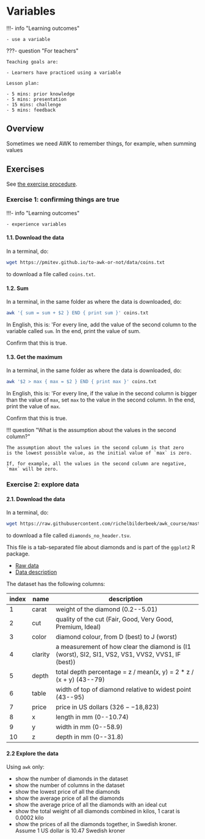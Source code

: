 # Variables

!!!- info "Learning outcomes"

    - use a variable

???- question "For teachers"

    Teaching goals are:

    - Learners have practiced using a variable

    Lesson plan:

    - 5 mins: prior knowledge
    - 5 mins: presentation
    - 15 mins: challenge
    - 5 mins: feedback

## Overview

Sometimes we need AWK to remember things,
for example, when summing values

## Exercises

See [the exercise procedure](../misc/exercise_procedure.md).

### Exercise 1: confirming things are true

!!!- info "Learning outcomes"

    - experience variables

#### 1.1. Download the data

In a terminal, do:

```bash
wget https://pmitev.github.io/to-awk-or-not/data/coins.txt
```

to download a file called `coins.txt`.

#### 1.2. Sum

In a terminal, in the same folder as where the data is downloaded, do:

```bash
awk '{ sum = sum + $2 } END { print sum }' coins.txt
```

In English, this is: 'For every line, add the value of the second column
to the variable called `sum`. In the end, print the value of sum.

Confirm that this is true.

#### 1.3. Get the maximum

In a terminal, in the same folder as where the data is downloaded, do:

```bash
awk '$2 > max { max = $2 } END { print max }' coins.txt
```

In English, this is: 'For every line, if the value in the second column
is bigger than the value of `max`, set `max` to the value in the second column.
In the end, print the value of `max`.

Confirm that this is true.

!!! question "What is the assumption about the values in the second column?"

    The assumption about the values in the second column is that zero
    is the lowest possible value, as the initial value of `max` is zero.

    If, for example, all the values in the second column are negative,
    `max` will be zero.

### Exercise 2: explore data

#### 2.1. Download the data

In a terminal, do:

<!-- markdownlint-disable MD013 --><!-- URL cannot be split up over lines, hence will break 80 characters per line -->

```bash
wget https://raw.githubusercontent.com/richelbilderbeek/awk_course/master/data/diamonds_no_header.tsv
```

<!-- markdownlint-enable MD013 -->

to download a file called `diamonds_no_header.tsv`.

This file is a tab-separated file about diamonds and
is part of the `ggplot2` R package.

* [Raw data](https://raw.githubusercontent.com/tidyverse/ggplot2/main/data-raw/diamonds.csv)
* [Data description](https://ggplot2.tidyverse.org/reference/diamonds.html)

The dataset has the following columns:

<!-- markdownlint-disable MD013 --><!-- Tables cannot be split up over lines, hence will break 80 characters per line -->

index|name   |description
-----|-------|------------------------------------------------------------------
1    |carat  |weight of the diamond (0.2--5.01)
2    |cut    |quality of the cut (Fair, Good, Very Good, Premium, Ideal)
3    |color  |diamond colour, from D (best) to J (worst)
4    |clarity|a measurement of how clear the diamond is (I1 (worst), SI2, SI1, VS2, VS1, VVS2, VVS1, IF (best))
5    |depth  |total depth percentage = z / mean(x, y) = 2 * z / (x + y) (43--79)
6    |table  |width of top of diamond relative to widest point (43--95)
7    |price  |price in US dollars ($326--$18,823)
8    |x      |length in mm (0--10.74)
9    |y      |width in mm (0--58.9)
10   |z      |depth in mm (0--31.8)

<!-- markdownlint-enable MD013 -->

#### 2.2 Explore the data

Using `awk` only:

* show the number of diamonds in the dataset
* show the number of columns in the dataset
* show the lowest price of all the diamonds
* show the average price of all the diamonds
* show the average price of all the diamonds with an ideal cut
* show the total weight of all diamonds combined in kilos,
  1 carat is 0.0002 kilo
* show the prices of all the diamonds together, in Swedish kroner.
  Assume 1 US dollar is 10.47 Swedish kroner
